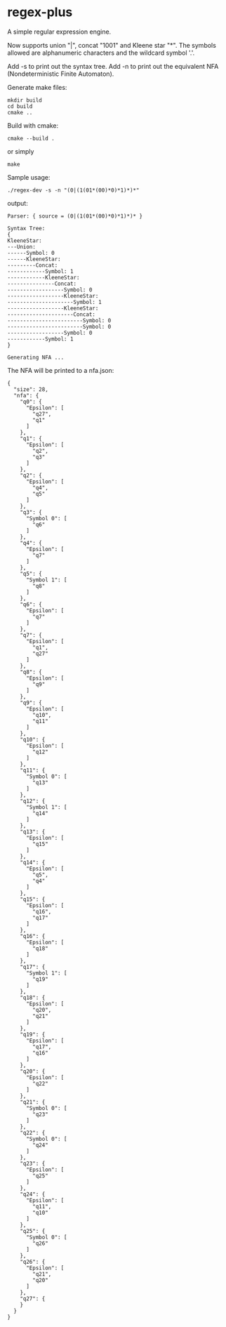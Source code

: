 # regex-plus

A simple regular expression engine.

Now supports union "|", concat "1001" and Kleene star "*".
The symbols allowed are alphanumeric characters and the wildcard symbol '.'.

Add -s to print out the syntax tree.
Add -n to print out the equivalent NFA (Nondeterministic Finite Automaton).

Generate make files:
```
mkdir build
cd build
cmake ..
```

Build with cmake:
```
cmake --build .
```
or simply
```
make
```

Sample usage:
```
./regex-dev -s -n "(0|(1(01*(00)*0)*1)*)*"
```
output:
```
Parser: { source = (0|(1(01*(00)*0)*1)*)* }

Syntax Tree:
{
KleeneStar:
---Union:
------Symbol: 0
------KleeneStar:
---------Concat:
------------Symbol: 1
------------KleeneStar:
---------------Concat:
------------------Symbol: 0
------------------KleeneStar:
---------------------Symbol: 1
------------------KleeneStar:
---------------------Concat:
------------------------Symbol: 0
------------------------Symbol: 0
------------------Symbol: 0
------------Symbol: 1
}

Generating NFA ...
```
The NFA will be printed to a nfa.json:
```
{
  "size": 28,
  "nfa": {
    "q0": {
      "Epsilon": [
        "q27",
        "q1"
      ]
    },
    "q1": {
      "Epsilon": [
        "q2",
        "q3"
      ]
    },
    "q2": {
      "Epsilon": [
        "q4",
        "q5"
      ]
    },
    "q3": {
      "Symbol 0": [
        "q6"
      ]
    },
    "q4": {
      "Epsilon": [
        "q7"
      ]
    },
    "q5": {
      "Symbol 1": [
        "q8"
      ]
    },
    "q6": {
      "Epsilon": [
        "q7"
      ]
    },
    "q7": {
      "Epsilon": [
        "q1",
        "q27"
      ]
    },
    "q8": {
      "Epsilon": [
        "q9"
      ]
    },
    "q9": {
      "Epsilon": [
        "q10",
        "q11"
      ]
    },
    "q10": {
      "Epsilon": [
        "q12"
      ]
    },
    "q11": {
      "Symbol 0": [
        "q13"
      ]
    },
    "q12": {
      "Symbol 1": [
        "q14"
      ]
    },
    "q13": {
      "Epsilon": [
        "q15"
      ]
    },
    "q14": {
      "Epsilon": [
        "q5",
        "q4"
      ]
    },
    "q15": {
      "Epsilon": [
        "q16",
        "q17"
      ]
    },
    "q16": {
      "Epsilon": [
        "q18"
      ]
    },
    "q17": {
      "Symbol 1": [
        "q19"
      ]
    },
    "q18": {
      "Epsilon": [
        "q20",
        "q21"
      ]
    },
    "q19": {
      "Epsilon": [
        "q17",
        "q16"
      ]
    },
    "q20": {
      "Epsilon": [
        "q22"
      ]
    },
    "q21": {
      "Symbol 0": [
        "q23"
      ]
    },
    "q22": {
      "Symbol 0": [
        "q24"
      ]
    },
    "q23": {
      "Epsilon": [
        "q25"
      ]
    },
    "q24": {
      "Epsilon": [
        "q11",
        "q10"
      ]
    },
    "q25": {
      "Symbol 0": [
        "q26"
      ]
    },
    "q26": {
      "Epsilon": [
        "q21",
        "q20"
      ]
    },
    "q27": {
    }
  }
}
```